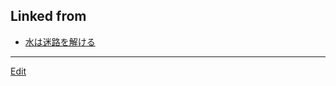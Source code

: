## Linked from

* [水は迷路を解ける](水は迷路を解ける.md)


----
[Edit](https://github.com/vitroid/vitroid.github.io/blob/master/MD/2018-12-09.md)

